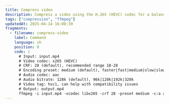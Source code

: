 ```yaml
---
title: Compress video
description: Compress a video using the H.265 (HEVC) codec for a balance of quality and size.
tags: ["compression", "ffmpeg"]
updatedAt: 2025-04-14 16:08:39
fragments:
  - filename: compress-video
    label: Command
    language: sh
    position: 0
    code: |
      # Input: input.mp4
      # Video codec: x265 (HEVC)
      # CRF: 28 (default), recommended range 18-28
      # Encoding preset: medium (default), faster|fast|medium|slow|slower, etc.
      # Audio codec: aac
      # Audio bitrate: 128k (default), 96k|128k|192k|320k
      # Video tag: hvc1, can help with compatibility issues
      # Output: output.mp4
      ffmpeg -i input.mp4 -vcodec libx265 -crf 28 -preset medium -c:a aac -b:a 128k -tag:v hvc1 -metadata creation_time="2024-05-12T14:33:00Z" output.mp4
---
```

